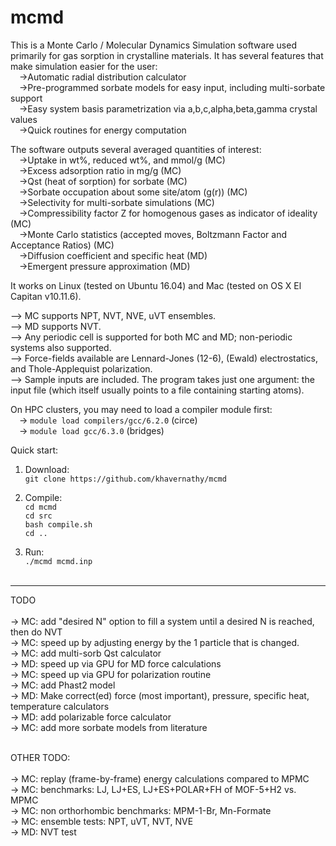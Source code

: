# mcmd
This is a Monte Carlo / Molecular Dynamics Simulation software used primarily for gas sorption in crystalline materials. It has several features that make simulation easier for the user:<br />
&emsp;->Automatic radial distribution calculator<br />
&emsp;->Pre-programmed sorbate models for easy input, including multi-sorbate support<br />
&emsp;->Easy system basis parametrization via a,b,c,alpha,beta,gamma crystal values<br />
&emsp;->Quick routines for energy computation<br />

The software outputs several averaged quantities of interest:<br />
&emsp;->Uptake in wt%, reduced wt%, and mmol/g (MC)<br />
&emsp;->Excess adsorption ratio in mg/g (MC)<br />
&emsp;->Qst (heat of sorption) for sorbate (MC)<br />
&emsp;->Sorbate occupation about some site/atom (g(r)) (MC)<br />
&emsp;->Selectivity for multi-sorbate simulations (MC)<br />
&emsp;->Compressibility factor Z for homogenous gases as indicator of ideality (MC)<br />
&emsp;->Monte Carlo statistics (accepted moves, Boltzmann Factor and Acceptance Ratios) (MC)<br />
&emsp;->Diffusion coefficient and specific heat (MD)<br />
&emsp;->Emergent pressure approximation (MD)<br />

It works on Linux (tested on Ubuntu 16.04) and Mac (tested on OS X El Capitan v10.11.6).<br />

--> MC supports NPT, NVT, NVE, uVT ensembles.  <br />
--> MD supports NVT.  <br />
--> Any periodic cell is supported for both MC and MD; non-periodic systems also supported.<br />
--> Force-fields available are Lennard-Jones (12-6), (Ewald) electrostatics, and Thole-Applequist polarization.<br />
--> Sample inputs are included. The program takes just one argument: the input file (which itself usually points to a file containing starting atoms).<br />

On HPC clusters, you may need to load a compiler module first:  <br />
&emsp;-> `module load compilers/gcc/6.2.0` (circe)  <br />
&emsp;-> `module load gcc/6.3.0` (bridges) <br />

Quick start:<br />
1) Download: <br />
`git clone https://github.com/khavernathy/mcmd` <br />

2) Compile: <br />
`cd mcmd` <br />
`cd src` <br />
`bash compile.sh` <br />
`cd ..` <br />

3) Run: <br />
`./mcmd mcmd.inp`<br /><br />  
  
<hr />
  
TODO<br /><br />
-> MC: add "desired N" option to fill a system until a desired N is reached, then do NVT<br />
-> MC: speed up by adjusting energy by the 1 particle that is changed.<br /> 
-> MC: add multi-sorb Qst calculator<br />
-> MD: speed up via GPU for MD force calculations<br />
-> MC: speed up via GPU for polarization routine <br />
-> MC: add Phast2 model<br />
-> MD: Make correct(ed) force (most important), pressure, specific heat, temperature calculators<br />
-> MD: add polarizable force calculator <br />
-> MC: add more sorbate models from literature<br />

<br />
OTHER TODO:<br /><br />
-> MC: replay (frame-by-frame) energy calculations compared to MPMC<br />
-> MC: benchmarks: LJ, LJ+ES, LJ+ES+POLAR+FH of MOF-5+H2 vs. MPMC<br />
-> MC: non orthorhombic benchmarks: MPM-1-Br, Mn-Formate<br />
-> MC: ensemble tests: NPT, uVT, NVT, NVE<br />
-> MD: NVT test<br />
